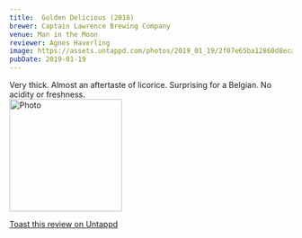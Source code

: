 ```yaml
---
title:  Golden Delicious (2018)
brewer: Captain Lawrence Brewing Company
venue: Man in the Moon
reviewer: Agnes Haverling
image: https://assets.untappd.com/photos/2019_01_19/2f07e65ba12860d8ecae2ae45399240c_200x200.jpeg
pubDate: 2019-01-19
---
```


Very thick. Almost an aftertaste of licorice. Surprising for a Belgian. No acidity or freshness.
						  <br />
						  <img height="200" width="200" src="https://assets.untappd.com/photos/2019_01_19/2f07e65ba12860d8ecae2ae45399240c_200x200.jpeg" alt="Photo">         
						
[Toast this review on Untappd](https://untappd.com/user/StoutEmpire/checkin/702568866)
